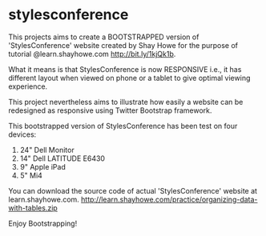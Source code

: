 # stylesconference
This projects aims to create a BOOTSTRAPPED version of 'StylesConference' website created by Shay Howe for the purpose of tutorial @learn.shayhowe.com http://bit.ly/1kjQk1b.

What it means is that StylesConference is now RESPONSIVE i.e., it has different layout when viewed on phone or a tablet to give optimal viewing experience.

This project nevertheless aims to illustrate how easily a website can be redesigned as responsive using Twitter Bootstrap framework.

This bootstrapped version of StylesConference has been test on four devices:
  1. 24" Dell Monitor
  2. 14" Dell LATITUDE E6430
  3.  9" Apple iPad
  4.  5" Mi4

You can download the source code of actual 'StylesConference' website at learn.shayhowe.com.
http://learn.shayhowe.com/practice/organizing-data-with-tables.zip

Enjoy Bootstrapping!
